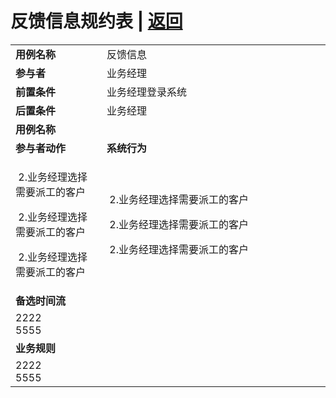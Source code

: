 # 反馈信息规约表 | [返回](../README.md)
<table >
    <tr>
        <td width="150"> <b>用例名称</b></td>
        <td colspan="2" width="500">反馈信息</td>
    </tr>
    <tr>
        <td width="150"> <b>参与者</b></td>
        <td colspan="2" width="500">业务经理</td>
    </tr>
    <tr>
        <td width="150"> <b>前置条件</b></td>
        <td colspan="2" width="500">业务经理登录系统</td>
    </tr>
    <tr>
        <td width="150"> <b>后置条件</b></td>
        <td colspan="2" width="500">业务经理</td>
    </tr>
    <tr>
        <td colspan="3" width="150"> <b>用例名称</b></td>
    </tr>
    <tr>
        <td colspan="2" width="200"> <b>参与者动作</b></td>
        <td width="400"> <b>系统行为</b></td>
    </tr>
    <tr>
        <td colspan="2" width="200">
            <p></p>
            <p>&nbsp;2.业务经理选择需要派工的客户</p>
            <!--<p></p>-->
            <p>&nbsp;2.业务经理选择需要派工的客户</p>
            <p></p>
            <p>&nbsp;2.业务经理选择需要派工的客户</p>
        </td>
        <td width="400">
            <p>&nbsp;2.业务经理选择需要派工的客户</p>
            <p></p>
            <p>&nbsp;2.业务经理选择需要派工的客户</p>
            <p></p>
            <p>&nbsp;2.业务经理选择需要派工的客户</p>
            <p></p>
        </td>
    </tr>
    <tr>
        <td colspan="3" width="150"> <b>备选时间流</b></td>
    </tr>
    <tr>
        <td colspan="3" width="150">
            <span>2222</span>
            <br>
            <span>5555</span>
        </td>
    </tr>
    <tr>
        <td colspan="3" width="150"> <b>业务规则</b></td>
    </tr>
    <tr>
        <td colspan="3" width="150">
            <span>2222</span>
            <br>
            <span>5555</span>
        </td>
    </tr>
</table>